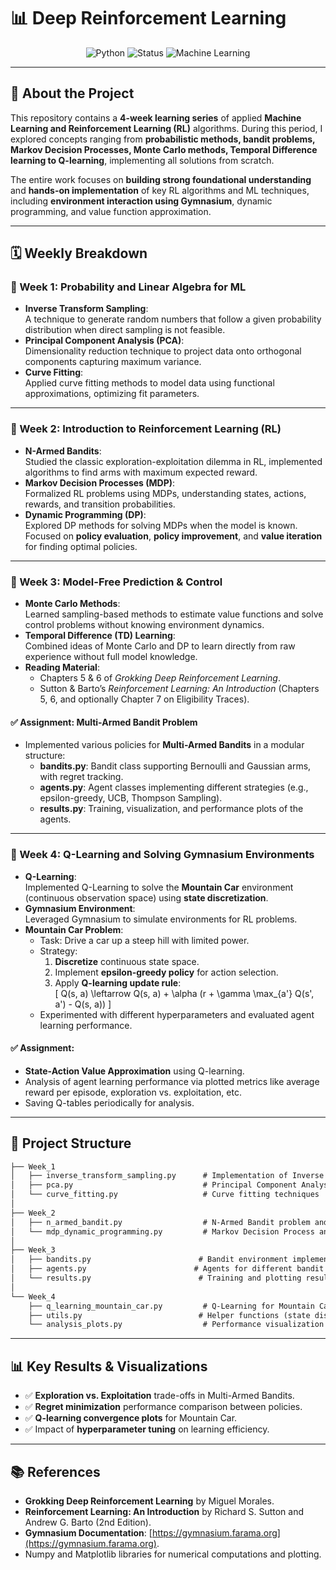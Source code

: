 # 📊 Deep Reinforcement Learning 

<div align="center">

![Python](https://img.shields.io/badge/Python-3.8-blue.svg)
![Status](https://img.shields.io/badge/Status-Completed-brightgreen.svg)
![Machine Learning](https://img.shields.io/badge/Machine%20Learning-Reinforcement%20Learning-orange)

</div>

---

## 🚀 About the Project

This repository contains a **4-week learning series** of applied **Machine Learning and Reinforcement Learning (RL)** algorithms. During this period, I explored concepts ranging from **probabilistic methods, bandit problems, Markov Decision Processes, Monte Carlo methods, Temporal Difference learning to Q-learning**, implementing all solutions from scratch.  

The entire work focuses on **building strong foundational understanding** and **hands-on implementation** of key RL algorithms and ML techniques, including **environment interaction using Gymnasium**, dynamic programming, and value function approximation.  

---

## 🗓️ Weekly Breakdown

### 📅 Week 1: Probability and Linear Algebra for ML
- **Inverse Transform Sampling**:  
  A technique to generate random numbers that follow a given probability distribution when direct sampling is not feasible.  
- **Principal Component Analysis (PCA)**:  
  Dimensionality reduction technique to project data onto orthogonal components capturing maximum variance.  
- **Curve Fitting**:  
  Applied curve fitting methods to model data using functional approximations, optimizing fit parameters.  

---

### 📅 Week 2: Introduction to Reinforcement Learning (RL)
- **N-Armed Bandits**:  
  Studied the classic exploration-exploitation dilemma in RL, implemented algorithms to find arms with maximum expected reward.  
- **Markov Decision Processes (MDP)**:  
  Formalized RL problems using MDPs, understanding states, actions, rewards, and transition probabilities.  
- **Dynamic Programming (DP)**:  
  Explored DP methods for solving MDPs when the model is known. Focused on **policy evaluation**, **policy improvement**, and **value iteration** for finding optimal policies.

---

### 📅 Week 3: Model-Free Prediction & Control
- **Monte Carlo Methods**:  
  Learned sampling-based methods to estimate value functions and solve control problems without knowing environment dynamics.  
- **Temporal Difference (TD) Learning**:  
  Combined ideas of Monte Carlo and DP to learn directly from raw experience without full model knowledge.  
- **Reading Material**:  
  - Chapters 5 & 6 of *Grokking Deep Reinforcement Learning*.  
  - Sutton & Barto’s *Reinforcement Learning: An Introduction* (Chapters 5, 6, and optionally Chapter 7 on Eligibility Traces).

#### ✅ Assignment: Multi-Armed Bandit Problem
- Implemented various policies for **Multi-Armed Bandits** in a modular structure:  
  - **bandits.py**: Bandit class supporting Bernoulli and Gaussian arms, with regret tracking.
  - **agents.py**: Agent classes implementing different strategies (e.g., epsilon-greedy, UCB, Thompson Sampling).
  - **results.py**: Training, visualization, and performance plots of the agents.  

---

### 📅 Week 4: Q-Learning and Solving Gymnasium Environments
- **Q-Learning**:  
  Implemented Q-Learning to solve the **Mountain Car** environment (continuous observation space) using **state discretization**.
- **Gymnasium Environment**:  
  Leveraged Gymnasium to simulate environments for RL problems.  
- **Mountain Car Problem**:  
  - Task: Drive a car up a steep hill with limited power.
  - Strategy:  
    1. **Discretize** continuous state space.  
    2. Implement **epsilon-greedy policy** for action selection.  
    3. Apply **Q-learning update rule**:  
    \[
    Q(s, a) \leftarrow Q(s, a) + \alpha (r + \gamma \max_{a'} Q(s', a') - Q(s, a))
    \]
  - Experimented with different hyperparameters and evaluated agent learning performance.

#### ✅ Assignment:
- **State-Action Value Approximation** using Q-learning.  
- Analysis of agent learning performance via plotted metrics like average reward per episode, exploration vs. exploitation, etc.  
- Saving Q-tables periodically for analysis.

---

## 📂 Project Structure
```txt
├── Week_1
│   ├── inverse_transform_sampling.py      # Implementation of Inverse Transform Sampling
│   ├── pca.py                             # Principal Component Analysis (PCA) implementation
│   └── curve_fitting.py                   # Curve fitting techniques
│
├── Week_2
│   ├── n_armed_bandit.py                  # N-Armed Bandit problem and solution algorithms
│   └── mdp_dynamic_programming.py         # Markov Decision Process and Dynamic Programming methods
│
├── Week_3
│   ├── bandits.py                        # Bandit environment implementation (Bernoulli, Gaussian)
│   ├── agents.py                        # Agents for different bandit algorithms (Epsilon-Greedy, UCB, Thompson Sampling, etc.)
│   └── results.py                        # Training and plotting results of different agents
│
└── Week_4
    ├── q_learning_mountain_car.py         # Q-Learning for Mountain Car environment (Gymnasium)
    ├── utils.py                          # Helper functions (state discretization, epsilon scheduling, etc.)
    └── analysis_plots.py                  # Performance visualization and analysis of learning agent
```

---

## 📊 Key Results & Visualizations

- ✅ **Exploration vs. Exploitation** trade-offs in Multi-Armed Bandits.
- ✅ **Regret minimization** performance comparison between policies.
- ✅ **Q-learning convergence plots** for Mountain Car.
- ✅ Impact of **hyperparameter tuning** on learning efficiency.

---

## 📚 References

- **Grokking Deep Reinforcement Learning** by Miguel Morales.
- **Reinforcement Learning: An Introduction** by Richard S. Sutton and Andrew G. Barto (2nd Edition).
- **Gymnasium Documentation**: [https://gymnasium.farama.org](https://gymnasium.farama.org).
- Numpy and Matplotlib libraries for numerical computations and plotting.




